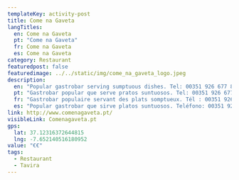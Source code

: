 ```yaml
---
templateKey: activity-post
title: Come na Gaveta
langTitles:
  en: Come na Gaveta
  pt: "Come na Gaveta"
  fr: Come na Gaveta
  es: Come na Gaveta
category: Restaurant 
featuredpost: false
featuredimage: ../../static/img/come_na_gaveta_logo.jpeg
description: 
  en: "Popular gastrobar serving sumptuous dishes. Tel: 00351 926 677 879"
  pt: "Gastrobar popular que serve pratos suntuosos. Tel: 00351 926 677 879"
  fr: "Gastrobar populaire servant des plats somptueux. Tél : 00351 926 677 879"
  es: "Popular gastrobar que sirve platos suntuosos. Teléfono: 00351 926 677 879"
link: http://www.comenagaveta.pt/
visibleLink: Comenagaveta.pt
gps:
  lat: 37.12316372644815
  lng: -7.652140516180952
value: "€€"
tags:
  - Restaurant
  - Tavira
---
```


